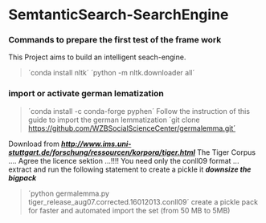 # SemtanticSearch-SearchEngine


### Commands to prepare the first test of the frame work
This Project aims to build an intelligent seach-engine.
> ´conda install nltk´
> ´python -m nltk.downloader all´

### import or activate german lematization
> ´conda install -c conda-forge pyphen´
>   Follow the instruction of this guide to import the german lemmatization
> ´git clone https://github.com/WZBSocialScienceCenter/germalemma.git´

Download from 
***http://www.ims.uni-stuttgart.de/forschung/ressourcen/korpora/tiger.html***
The Tiger Corpus …. Agree the licence sektion …!!!!
You need only the conll09 format ... extract and run the following statement to create a pickle it ***downsize the bigpack***

> ´python germalemma.py tiger_release_aug07.corrected.16012013.conll09´
create a pickle pack for faster and automated import the set (from 50 MB to 5MB)
